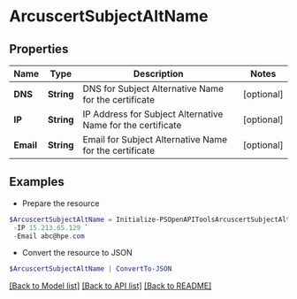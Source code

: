# ArcuscertSubjectAltName
## Properties

Name | Type | Description | Notes
------------ | ------------- | ------------- | -------------
**DNS** | **String** | DNS for Subject Alternative Name for the certificate | [optional] 
**IP** | **String** | IP Address for Subject Alternative Name for the certificate | [optional] 
**Email** | **String** | Email for Subject Alternative Name for the certificate | [optional] 

## Examples

- Prepare the resource
```powershell
$ArcuscertSubjectAltName = Initialize-PSOpenAPIToolsArcuscertSubjectAltName  -DNS 7CE815P2BH `
 -IP 15.213.65.129 `
 -Email abc@hpe.com
```

- Convert the resource to JSON
```powershell
$ArcuscertSubjectAltName | ConvertTo-JSON
```

[[Back to Model list]](../README.md#documentation-for-models) [[Back to API list]](../README.md#documentation-for-api-endpoints) [[Back to README]](../README.md)

